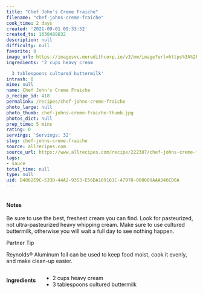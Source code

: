```yaml
---
title: "Chef John's Creme Fraiche"
filename: "chef-johns-creme-fraiche"
cook_time: 2 days
created: '2021-09-01 09:33:52'
created_ts: 1630488832
description: null
difficulty: null
favorite: 0
image_url: https://imagesvc.meredithcorp.io/v3/mm/image?url=https%3A%2F%2Fimages.media-allrecipes.com%2Fuserphotos%2F4226774.jpg&w=568&h=380&c=sc&poi=face&q=85
ingredients: '2 cups heavy cream

  3 tablespoons cultured buttermilk'
intrash: 0
mine: null
name: Chef John's Creme Fraiche
p_recipe_id: 418
permalink: /recipes/chef-johns-creme-fraiche
photo_large: null
photo_thumb: chef-johns-creme-fraiche-thumb.jpg
photos_dict: null
prep_time: 5 mins
rating: 0
servings: 'Servings: 32'
slug: chef-johns-creme-fraiche
source: allrecipes.com
source_url: https://www.allrecipes.com/recipe/222387/chef-johns-creme-fraiche/
tags:
- sauce
total_time: null
type: null
uid: D4862E9C-533D-44A2-9353-E56DA169161C-47978-000609AAA346CD0A
---
```

<div class="columns large-7 small-12" id="writeup">		<div id="notes"><h4>Notes</h4>
<div class="box box-notes"><p>Be sure to use the best, freshest cream you can find. Look for pasteurized, not ultra-pasteurized heavy whipping cream. Make sure to use cultured buttermilk, otherwise you will wait a full day to see nothing happen.</p>
<p>Partner Tip</p>
<p>Reynolds® Aluminum foil can be used to keep food moist, cook it evenly, and make clean-up easier.</p>
</div></div>	</div><!-- #writeup -->
</div><!-- #row-one -->
<div class="row" id="row-two">	<div class="columns large-4 small-12" id="ingredients"><h4>Ingredients</h4><div class="box box-ingredients content"><ul>
<li>2 cups heavy cream</li>
<li>3 tablespoons cultured buttermilk</li>
</ul>
</div>	</div>	<div class="columns large-6 small-12" id="directions">	</div>